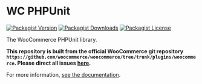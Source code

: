 # WC PHPUnit

[![Packagist Version](https://img.shields.io/packagist/v/ndigitals/wc-phpunit.svg)](https://packagist.org/packages/ndigitals/wc-phpunit)
[![Packagist Downloads](https://img.shields.io/packagist/dt/ndigitals/wc-phpunit.svg)](https://packagist.org/packages/ndigitals/wc-phpunit)
[![Packagist License](https://img.shields.io/packagist/l/ndigitals/wc-phpunit.svg)](https://packagist.org/packages/ndigitals/wc-phpunit)

The WooCommerce PHPUnit library.

**This repository is built from the official WooCommerce git repository `https://github.com/woocommerce/woocommerce/tree/trunk/plugins/woocommerce`. Please direct all issues [here](https://github.com/ndigitals/wc-phpunit-build/issues).**

For more information, [see the documentation](https://github.com/ndigitals/wc-phpunit/wiki).
